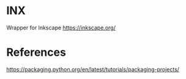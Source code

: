 # INX
Wrapper for Inkscape https://inkscape.org/

# References 
https://packaging.python.org/en/latest/tutorials/packaging-projects/